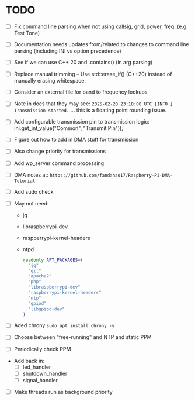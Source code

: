 # TODO

- [ ] Fix command line parsing when not using callsig, grid, power, freq. (e.g. Test Tone)

- [ ] Documentation needs updates from/related to changes to command line parsing (including INI vs option precedence)
- [ ] See if we can use C++ 20 and .contains() (in arg parsing)
- [ ] Replace manual trimming – Use std::erase_if() (C++20) instead of manually erasing whitespace.
- [ ] Consider an external file for band to frequency lookups
- [ ] Note in docs that they may see:
    `2025-02-20 23:10:00 UTC [INFO ] Transmission started.`
    ... this is a floating point rounding issue.
- [ ] Add configurable transmission pin to transmission logic: ini.get_int_value("Common", "Transmit Pin"));
- [ ] Figure out how to add in DMA stuff for transmission
- [ ] Also change priority for transmissions
- [ ] Add wp_server command processing
- [ ] DMA notes at: `https://github.com/fandahao17/Raspberry-Pi-DMA-Tutorial`
- [ ] Add sudo check
- [ ] May not need:
  - jq
  - libraspberrypi-dev
  - raspberrypi-kernel-headers
  - ntpd

    ``` bash
    readonly APT_PACKAGES=(
      "jq"
      "git"
      "apache2"
      "php"
      "libraspberrypi-dev"
      "raspberrypi-kernel-headers"
      "ntp"
      "gpiod"
      "libgpiod-dev"
    )
    ```

- [ ] Aded chrony `sudo apt install chrony -y`
- [ ] Choose between "free-running" and NTP and static PPM
- [ ] Periodically check PPM
- Add back in:
  - [ ] led_handler
  - [ ] shutdown_handler
  - [ ] signal_handler
- [ ] Make threads run as background priority

